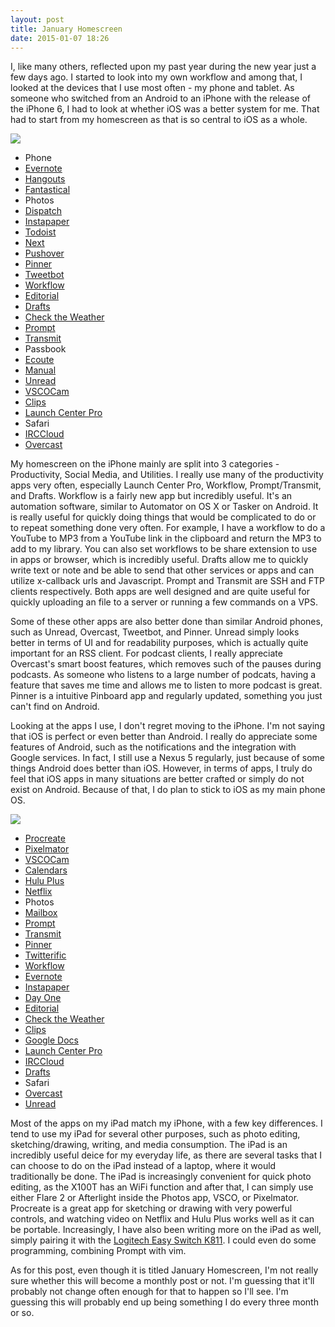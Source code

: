 ```yaml
---
layout: post
title: January Homescreen
date: 2015-01-07 18:26
---
```


I, like many others, reflected upon my past year during the new year just a few days ago. I started to look into my own workflow and among that, I looked at the devices that I use most often - my phone and tablet. As someone who switched from an Android to an iPhone with the release of the iPhone 6, I had to look at whether iOS was a better system for me. That had to start from my homescreen as that is so central to iOS as a whole. 

![](https://s3.amazonaws.com/yifanj.in/iPhone-01-06-2014.png)

- Phone
- [Evernote](https://itunes.apple.com/us/app/evernote/id281796108?mt=8)
- [Hangouts](https://itunes.apple.com/us/app/hangouts/id643496868?mt=8)
- [Fantastical](https://itunes.apple.com/us/app/fantastical-2-for-iphone-calendar/id718043190?mt=8)
- Photos
- [Dispatch](https://itunes.apple.com/us/app/dispatch-email-meets-gtd-textexpander/id642022747?mt=8)
- [Instapaper](https://itunes.apple.com/us/app/instapaper/id288545208?mt=8)
- [Todoist](https://itunes.apple.com/us/app/todoist-to-do-list-task-list/id572688855?mt=8)
- [Next](https://itunes.apple.com/us/app/next-for-iphone-track-your/id596366290?mt=8)
- [Pushover](https://itunes.apple.com/us/app/pushover-notifications/id506088175?mt=8)
- [Pinner](https://itunes.apple.com/us/app/pinner-for-pinboard/id591613202?mt=8)
- [Tweetbot](https://itunes.apple.com/us/app/tweetbot-3-for-twitter.-elegant/id722294701?mt=8)
- [Workflow](https://itunes.apple.com/app/workflow-powerful-automation/id915249334)
- [Editorial](https://itunes.apple.com/us/app/editorial/id673907758?mt=8)
- [Drafts](https://itunes.apple.com/us/app/id905337691?mt=8)
- [Check the Weather](https://itunes.apple.com/us/app/check-the-weather/id557872119?mt=8)
- [Prompt](https://itunes.apple.com/us/app/prompt-2/id917437289?mt=8)
- [Transmit](https://itunes.apple.com/us/app/transmit-for-ios/id917432930?mt=8)
- Passbook
- [Ecoute](https://itunes.apple.com/us/app/ecoute-beautiful-music-player/id536882653?mt=8)
- [Manual](https://itunes.apple.com/us/app/manual-custom-exposure-camera/id917146276?mt=8)
- [Unread](https://itunes.apple.com/app/id911364254?mt=8)
- [VSCOCam](https://itunes.apple.com/us/app/vsco-cam/id588013838?mt=8)
- [Clips](https://itunes.apple.com/us/app/clips-copy-paste-anywhere/id917638056?mt=8)
- [Launch Center Pro](https://itunes.apple.com/app/launch-center-pro/id532016360)
- Safari
- [IRCCloud](https://itunes.apple.com/app/irccloud/id672699103)
- [Overcast](https://itunes.apple.com/us/app/overcast-podcast-player/id888422857?mt=8)

My homescreen on the iPhone mainly are split into 3 categories - Productivity, Social Media, and Utilities. I really use many of the productivity apps very often, especially Launch Center Pro, Workflow, Prompt/Transmit, and Drafts. Workflow is a fairly new app but incredibly useful. It's an automation software, similar to Automator on OS X or Tasker on Android. It is really useful for quickly doing things that would be complicated to do or to repeat something done very often. For example, I have a workflow to do a YouTube to MP3 from a YouTube link in the clipboard and return the MP3 to add to my library. You can also set workflows to be share extension to use in apps or browser, which is incredibly useful. Drafts allow me to quickly write text or note and be able to send that other services or apps and can utilize x-callback urls and Javascript. Prompt and Transmit are SSH and FTP clients respectively. Both apps are well designed and are quite useful for quickly uploading an file to a server or running a few commands on a VPS. 

Some of these other apps are also better done than similar Android phones, such as Unread, Overcast, Tweetbot, and Pinner. Unread simply looks better in terms of UI and for readability purposes, which is actually quite important for an RSS client. For podcast clients, I really appreciate Overcast's smart boost features, which removes such of the pauses during podcasts. As someone who listens to a large number of podcats, having a feature that saves me time and allows me to listen to more podcast is great. Pinner is a intuitive Pinboard app and regularly updated, something you just can't find on Android. 

Looking at the apps I use, I don't regret moving to the iPhone. I'm not saying that iOS is perfect or even better than Android. I really do appreciate some features of Android, such as the notifications and the integration with Google services. In fact, I still use a Nexus 5 regularly, just because of some things Android does better than iOS. However, in terms of apps, I truly do feel that iOS apps in many situations are better crafted or simply do not exist on Android. Because of that, I do plan to stick to iOS as my main phone OS.

![](https://s3.amazonaws.com/yifanj.in/iPad-01-06-2014.png)

- [Procreate](https://itunes.apple.com/us/app/procreate-sketch-paint-create./id425073498?mt=8)
- [Pixelmator](https://itunes.apple.com/us/app/pixelmator/id924695435?mt=8)
- [VSCOCam](https://itunes.apple.com/us/app/vsco-cam/id588013838?mt=8)
- [Calendars](https://itunes.apple.com/us/app/calendars-by-readdle-sync/id608834326?mt=8)
- [Hulu Plus](https://itunes.apple.com/us/app/hulu-plus/id376510438?mt=8)
- [Netflix](https://itunes.apple.com/us/app/id363590051)
- Photos
- [Mailbox](https://itunes.apple.com/us/app/mailbox/id576502633?mt=8)
- [Prompt](https://itunes.apple.com/us/app/prompt-2/id917437289?mt=8)
- [Transmit](https://itunes.apple.com/us/app/transmit-for-ios/id917432930?mt=8)
- [Pinner](https://itunes.apple.com/us/app/pinner-for-pinboard/id591613202?mt=8)
- [Twitterific](https://itunes.apple.com/us/app/twitterrific-5-for-twitter/id580311103?mt=8)
- [Workflow](https://itunes.apple.com/app/workflow-powerful-automation/id915249334)
- [Evernote](https://itunes.apple.com/us/app/evernote/id281796108?mt=8)
- [Instapaper](https://itunes.apple.com/us/app/instapaper/id288545208?mt=8)
- [Day One](https://itunes.apple.com/us/app/day-one-journal-notes-diary/id421706526?mt=8)
- [Editorial](https://itunes.apple.com/us/app/editorial/id673907758?mt=8)
- [Check the Weather](https://itunes.apple.com/us/app/check-the-weather/id557872119?mt=8)
- [Clips](https://itunes.apple.com/us/app/clips-copy-paste-anywhere/id917638056?mt=8)
- [Google Docs](https://itunes.apple.com/us/app/google-docs/id842842640?mt=8)
- [Launch Center Pro](https://itunes.apple.com/us/app/launch-center-pro-for-ipad/id799664902?mt=8)
- [IRCCloud](https://itunes.apple.com/app/irccloud/id672699103)
- [Drafts](https://itunes.apple.com/us/app/id905337691?mt=8)
- Safari
- [Overcast](https://itunes.apple.com/us/app/overcast-podcast-player/id888422857?mt=8)
- [Unread](https://itunes.apple.com/app/id911472824?mt=8)

Most of the apps on my iPad match my iPhone, with a few key differences. I tend to use my iPad for several other purposes, such as photo editing, sketching/drawing, writing, and media consumption. The iPad is an incredibly useful deice for my everyday life, as there are several tasks that I can choose to do on the iPad instead of a laptop, where it would traditionally be done. The iPad is increasingly convenient for quick photo editing, as the X100T has an WiFi function and after that, I can simply use either Flare 2 or Afterlight inside the Photos app, VSCO, or Pixelmator. Procreate is a great app for sketching or drawing with very powerful controls, and watching video on Netflix and Hulu Plus works well as it can be portable. Increasingly, I have also been writing more on the iPad as well, simply pairing it with the [Logitech Easy Switch K811](http://yifanj.in/2014/09/22/logitech-bluetooth-easy-switch-keyboard-k811-review/). I could even do some programming, combining Prompt with vim. 

As for this post, even though it is titled January Homescreen, I'm not really sure whether this will become a monthly post or not. I'm guessing that it'll probably not change often enough for that to happen so I'll see. I'm guessing this will probably end up being something I do every three month or so. 